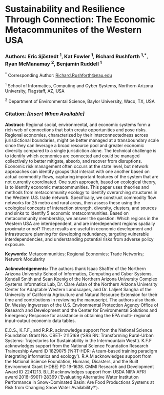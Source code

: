 # Sustainability and Resilience Through Connection: The Economic Metacommunites of the Western USA

### **Authors:** Eric Sjöstedt <sup>1</sup>, Kat Fowler <sup>1</sup>, Richard Rushforth <sup>1,*</sup>, Ryan McManamay <sup>2</sup>, Benjamin Ruddell <sup>1</sup>

<sup>*</sup> Corresponding Author: Richard.Rushforth@nau.edu

<sup>1</sup> School of Informatics, Computing and Cyber Systems, Northern Arizona University, Flagstaff,
AZ, USA

<sup>2</sup> Department of Environmental Science, Baylor University, Waco, TX, USA

### **Citation:** *[Insert When Available]*


**Abstract:** Regional social, environmental, and economic systems form a rich web of connections that both
create opportunities and pose risks. Regional economies, characterized by their
interconnectedness across jurisdictional boundaries, might be better managed at a transboundary
scale since they can leverage a broad resource pool and greater economic diversity compared to a
single jurisdiction alone. The technical challenge is to identify which economies are connected
and could be managed collectively to better mitigate, absorb, and recover from disruptions.
Economic risk management often occurs at the state level, but network approaches can identify
groups that interact with one another based on actual commodity flows, capturing important
features of the system that are not currently coordinated. One such approach, based on ecological
theory, is to identify economic metacommunities. This paper uses theories and methods from
metacommunity ecology to identify overarching structures in the Western U.S. trade network.
Specifically, we construct commodity flow networks for 25 metro and rural areas, then assess
these using the ecological concepts of interaction strength, diversity, clusters, and sources and
sinks to identify 5 economic metacommunities. Based on metacommunity membership, we
answer the question: Which regions in the Western USA are interdependent, and are
interdependent regions spatially proximate or not? These results are useful in economic
development and infrastructure planning for developing redundancy, targeting vulnerable
interdependencies, and understanding potential risks from adverse policy exposure.

**Keywords:** Metacommunities; Regional Economies; Trade Networks; Network Modularity

**Acknowledgements:** The authors thank Isaac Shaffer of the Northern Arizona University School of Informatics,
Computing and Cyber Systems, Kendall Smith and Sean Koenig of the Northern Arizona
University Complex Systems Informatics Lab, Dr. Clare Aslan of the Northern Arizona
University Center for Adaptable Western Landscapes, and Dr. Laljeet Sangha of the University
of California Agriculture and Natural Resource Extension for their time and contributions in
reviewing the manuscript. The authors also thank Dr. Wesley Ingwersen of the U.S.
Environmental Protection Agency Office of Research and Development and the Center for
Environmental Solutions and Emergency Response for assistance in obtaining the EPA multi-
regional input-output economic data tables.

E.C.S., K.F.F., and R.R.R. acknowledge support from the National Science Foundation Grant
No. CBET- 2115169 (‘SRS RN: Transforming Rural-Urban Systems: Trajectories for
Sustainability in the Intermountain West’). K.F.F acknowledges support from the National
Science Foundation Research Traineeship Award ID 1829075 (‘NRT-HDR: A team-based
training paradigm integrating informatics and ecology’). R.A.M acknowledges support from the
National Science Foundation, Humans, Disasters, and the Built Environment Grant (HDBE) PD
19-1638. CMMI Research and Development Award ID 2241213. B.L.R acknowledges support
from USDA NIFA AFRI award 2018-69011-28369 (‘Evaluating Alternative Water Institution
Performance in Snow-Dominated Basin: Are Food Productions Systems at Risk from Changing
Snow Water Availability?’).



